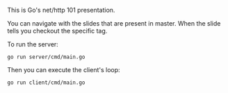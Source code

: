 This is Go's net/http 101 presentation.

You can navigate with the slides that are present in master. When the slide tells you checkout the
specific tag.

To run the server:

```
go run server/cmd/main.go
```

Then you can execute the client's loop:

```
go run client/cmd/main.go

```
